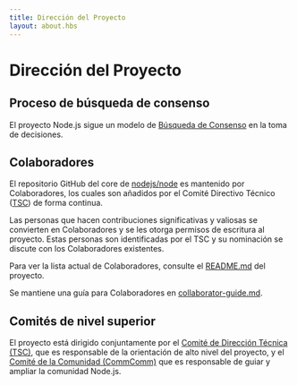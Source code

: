 ```yaml
---
title: Dirección del Proyecto
layout: about.hbs
---
```


# Dirección del Proyecto

## Proceso de búsqueda de consenso

El proyecto Node.js sigue un modelo de [Búsqueda de Consenso](https://en.wikipedia.org/wiki/Consensus-seeking_decision-making) en la toma de decisiones.

## Colaboradores

El repositorio GitHub del core de [nodejs/node](https://github.com/nodejs/node) es mantenido por Colaboradores, los cuales son añadidos por el Comité Directivo Técnico ([TSC](https://github.com/nodejs/TSC)) de forma continua.

Las personas que hacen contribuciones significativas y valiosas se convierten en Colaboradores y se les otorga permisos de escritura al proyecto. Estas personas son identificadas por el TSC y su nominación se discute con los Colaboradores existentes.

Para ver la lista actual de Colaboradores, consulte el [README.md](https://github.com/nodejs/node/blob/master/README.md#current-project-team-members) del proyecto.

Se mantiene una guía para Colaboradores en [collaborator-guide.md](https://github.com/nodejs/node/blob/master/doc/guides/collaborator-guide.md).

## Comités de nivel superior

El proyecto está dirigido conjuntamente por el [Comité de Dirección Técnica (TSC)](https://github.com/nodejs/TSC/blob/master/TSC-Charter.md), que es responsable de la orientación de alto nivel del proyecto, y el [Comité de la Comunidad (CommComm)](https://github.com/nodejs/community-committee/blob/master/Community-Committee-Charter.md) que es responsable de guiar y ampliar la comunidad Node.js.
